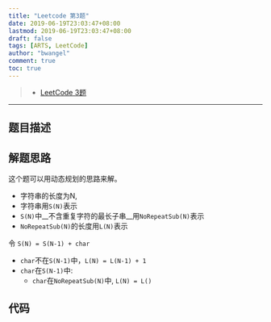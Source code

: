 ```yaml
---
title: "Leetcode 第3题"
date: 2019-06-19T23:03:47+08:00
lastmod: 2019-06-19T23:03:47+08:00
draft: false
tags: [ARTS, LeetCode]
author: "bwangel"
comment: true
toc: true
---
```


> + [LeetCode 3题](https://leetcode.com/problemset/all/)

<!--more-->
---

## 题目描述

## 解题思路

这个题可以用动态规划的思路来解。

+ 字符串的长度为N,
+ 字符串用`S(N)`表示
+ `S(N)`中__不含重复字符的最长子串__用`NoRepeatSub(N)`表示
+ `NoRepeatSub(N)`的长度用`L(N)`表示

令 `S(N) = S(N-1) + char`

+ `char`不在`S(N-1)`中，`L(N) = L(N-1) + 1`
+ `char`在`S(N-1)`中:
  + `char`在`NoRepeatSub(N)`中, `L(N) = L()`

## 代码
